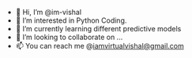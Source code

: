 - 👋 Hi, I’m @im-vishal
- 👀 I’m interested in Python Coding.
- 🌱 I’m currently learning different predictive models
- 💞️ I’m looking to collaborate on ...
- 📫 You can reach me @iamvirtualvishal@gmail.com

<!---
im-vishal/im-vishal is a ✨ special ✨ repository because its `README.md` (this file) appears on your GitHub profile.
You can click the Preview link to take a look at your changes.
--->
